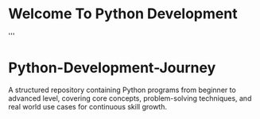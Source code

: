 # Welcome To Python Development
'''
# Python-Development-Journey
A structured repository containing Python programs from beginner to advanced level, covering core concepts, problem-solving techniques, and real world use cases for continuous skill growth.
